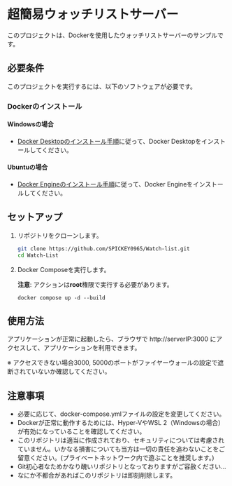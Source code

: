# 超簡易ウォッチリストサーバー

このプロジェクトは、Dockerを使用したウォッチリストサーバーのサンプルです。

## 必要条件

このプロジェクトを実行するには、以下のソフトウェアが必要です。

### Dockerのインストール

#### Windowsの場合

+ [Docker Desktopのインストール手順](https://docs.docker.com/desktop/install/windows-install/)に従って、Docker Desktopをインストールしてください。

#### Ubuntuの場合

+ [Docker Engineのインストール手順](https://docs.docker.com/engine/install/ubuntu/#install-using-the-repository)に従って、Docker Engineをインストールしてください。

## セットアップ

1. リポジトリをクローンします。

   ```bash
   git clone https://github.com/SPICKEY0965/Watch-list.git
   cd Watch-List
    ```
2. Docker Composeを実行します。

    **注意**: アクションは**root**権限で実行する必要があります。

    ```bach
    docker compose up -d --build
    ```

## 使用方法

アプリケーションが正常に起動したら、ブラウザで http://serverIP:3000 にアクセスして、アプリケーションを利用できます。

※ アクセスできない場合3000, 5000のポートがファイヤーウォールの設定で遮断されていないか確認してください。

## 注意事項

+ 必要に応じて、docker-compose.ymlファイルの設定を変更してください。
+ Dockerが正常に動作するためには、Hyper-VやWSL 2（Windowsの場合）が有効になっていることを確認してください。
+ このリポジトリは適当に作成されており、セキュリティについては考慮されていません。いかなる損害についても当方は一切の責任を追わないことをご留意ください。(プライベートネットワーク内で遊ぶことを推奨します。)
+ Git初心者なためかなり醜いリポジトリとなっておりますがご容赦ください...
+ なにか不都合があればこのリポジトリは即刻削除します。
